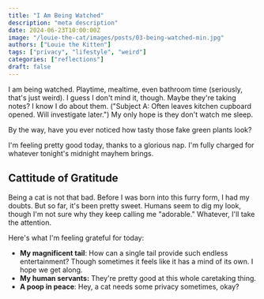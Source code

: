 ```yaml
---
title: "I Am Being Watched"
description: "meta description"
date: 2024-06-23T10:00:00Z
image: "/louie-the-cat/images/posts/03-being-watched-min.jpg"
authors: ["Louie the Kitten"]
tags: ["privacy", "lifestyle", "weird"]
categories: ["reflections"]
draft: false
---
```


I am being watched. Playtime, mealtime, even bathroom time (seriously, that's just weird). I guess I don't mind it, though. Maybe they're taking notes? I know I do about them. ("Subject A: Often leaves kitchen cupboard opened. Will investigate later.") My only hope is they don't watch me sleep.

By the way, have you ever noticed how tasty those fake green plants look?

I'm feeling pretty good today, thanks to a glorious nap. I'm fully charged for whatever tonight's midnight mayhem brings.

## Cattitude of Gratitude 

Being a cat is not that bad. Before I was born into this furry form, I had my doubts. But so far, it's been pretty sweet. Humans seem to dig my look, though I'm not sure why they keep calling me "adorable." Whatever, I'll take the attention.

Here's what I'm feeling grateful for today:

* **My magnificent tail**: How can a single tail provide such endless entertainment? Though sometimes it feels like it has a mind of its own. I hope we get along.
* **My human servants:** They're pretty good at this whole caretaking thing.
* **A poop in peace**: Hey, a cat needs some privacy sometimes, okay?
